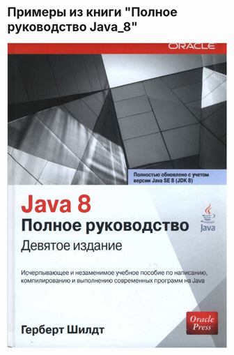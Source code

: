 # Примеры из книги "Полное руководство Java_8"
<img src="https://github.com/eputrya/Java_8/blob/main/src/img/book.jpg">
